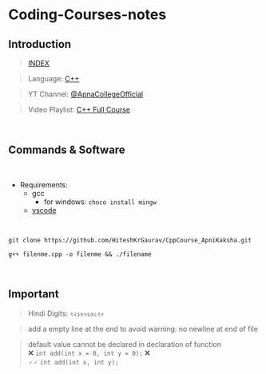 <!-- 

# My Project

## Introduction

## Features

## Installation

## Features

- Feature 1
- Feature 2
- Feature 3

1. Feature A
2. Feature B
3. Feature C

Check out the [official documentation](https://docs.example.com) for more information.

![Screenshot of my project](https://example.com/screenshot.png)

This project is _important_ and **urgent**.

-->

# Coding-Courses-notes

## Introduction

> [INDEX](./code/README.md)

> Language: [C++](https://isocpp.org/)

> YT Channel: [@ApnaCollegeOfficial](https://m.youtube.com/@ApnaCollegeOfficial)

> Video Playlist: [C++ Full Course](https://youtube.com/playlist?list=PLfqMhTWNBTe0b2nM6JHVCnAkhQRGiZMSJ)

<br>

## Commands & Software

<br>

- Requirements:
  - gcc  
    - for windows: `choco install mingw`
  - [vscode](https://code.visualstudio.com/download)

<br>

```
git clone https://github.com/HiteshKrGaurav/CppCourse_ApniKaksha.git
```

```
g++ filenme.cpp -o filenme && ./filename
```

<br>

## Important

> Hindi Digits: `१२३४५६७८९०`

> add a empty line at the end to avoid warning: no newline at end of file

> default value cannot be declared in declaration of function <br>
>  ❌ `int add(int x = 0, int y = 0);` ❌<br>
>  🗸🗸 `int add(int x, int y);` <br>




